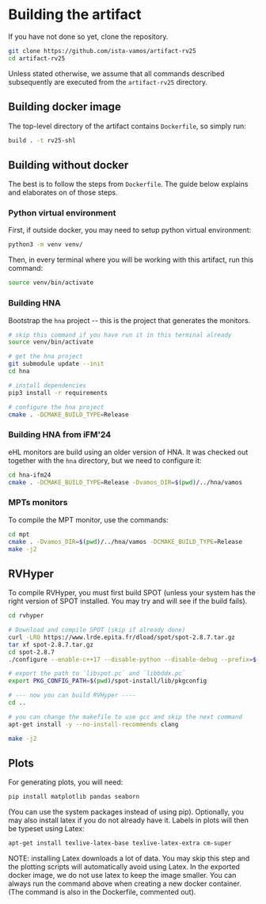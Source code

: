 # Building the artifact

If you have not done so yet, clone the repository.

```sh
git clone https://github.com/ista-vamos/artifact-rv25
cd artifact-rv25
```

Unless stated otherwise, we assume that all commands described
subsequently are executed from the `artifact-rv25` directory.


## Building docker image

The top-level directory of the artifact contains `Dockerfile`,
so simply run:

```sh
build . -t rv25-shl
```


## Building without docker

The best is to follow the steps from `Dockerfile`.
The guide below explains and elaborates on of those steps.


### Python virtual environment

First, if outside docker, you may need to setup python virtual environment:

```sh
python3 -m venv venv/
```

Then, in every terminal where you will be working with this artifact,
run this command:

```sh
source venv/bin/activate
```

### Building HNA

Bootstrap the `hna` project -- this is the project that generates the monitors.

```sh
# skip this command if you have run it in this terminal already
source venv/bin/activate

# get the hna project
git submodule update --init
cd hna

# install dependencies
pip3 install -r requirements

# configure the hna project
cmake . -DCMAKE_BUILD_TYPE=Release
```


### Building HNA from iFM'24

eHL monitors are build using an older version of HNA.
It was checked out together with the `hna` directory,
but we need to configure it:

```sh
cd hna-ifm24
cmake . -DCMAKE_BUILD_TYPE=Release -Dvamos_DIR=$(pwd)/../hna/vamos
```

### MPTs monitors

To compile the MPT monitor, use the commands:

```sh
cd mpt
cmake . -Dvamos_DIR=$(pwd)/../hna/vamos -DCMAKE_BUILD_TYPE=Release
make -j2
```

## RVHyper

To compile RVHyper, you must first build SPOT (unless your system has the right version
of SPOT installed. You may try and will see if the build fails).

```sh
cd rvhyper

# Download and compile SPOT (skip if already done)
curl -LRO https://www.lrde.epita.fr/dload/spot/spot-2.8.7.tar.gz
tar xf spot-2.8.7.tar.gz
cd spot-2.8.7
./configure --enable-c++17 --disable-python --disable-debug --prefix=$(pwd)/spot-install && make -j2 && make install

# export the path to `libspot.pc` and `libbddx.pc`
export PKG_CONFIG_PATH=$(pwd)/spot-install/lib/pkgconfig

# --- now you can build RVHyper ----
cd ..

# you can change the makefile to use gcc and skip the next command
apt-get install -y --no-install-recommends clang

make -j2
```

## Plots

For generating plots, you will need:

```sh
pip install matplotlib pandas seaborn
```

(You can use the system packages instead of using pip).
Optionally, you may also install latex if you do not already have it.
Labels in plots will then be typeset using Latex:

```sh
apt-get install texlive-latex-base texlive-latex-extra cm-super
```

NOTE: installing Latex downloads a lot of data. You may skip this step
and the plotting scripts will automatically avoid using Latex.
In the exported docker image, we do not use latex to keep the
image smaller. You can always run the command above when
creating a new docker container. (The command is also
in the Dockerfile, commented out).

